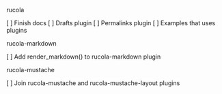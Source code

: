 rucola

[ ] Finish docs
[ ] Drafts plugin
[ ] Permalinks plugin
[ ] Examples that uses plugins

rucola-markdown

[ ] Add render_markdown() to rucola-markdown plugin

rucola-mustache

[ ] Join rucola-mustache and rucola-mustache-layout plugins

